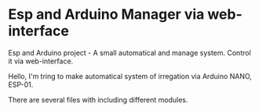 # Esp and Arduino Manager via web-interface
Esp and Arduino project - A small automatical and manage system. Control it via web-interface.

Hello, I'm tring to make automatical system of irregation via Arduino NANO, ESP-01. 

There are several files with including different modules. 
